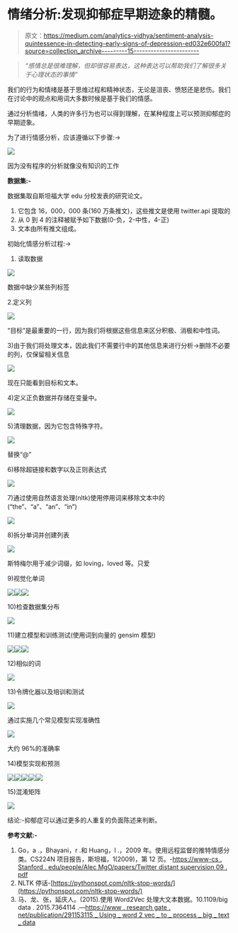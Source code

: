 # 情绪分析:发现抑郁症早期迹象的精髓。

> 原文：<https://medium.com/analytics-vidhya/sentiment-analysis-quintessence-in-detecting-early-signs-of-depression-ed032e600fa1?source=collection_archive---------15----------------------->

> *“感情总是很难理解，但却很容易表达，这种表达可以帮助我们了解很多关于心理状态的事情”*

我们的行为和情绪是基于思维过程和精神状态，无论是沮丧、愤怒还是悲伤。我们在讨论中的观点和用词大多数时候是基于我们的情感。

通过分析情绪，人类的许多行为也可以得到理解，在某种程度上可以预测抑郁症的早期迹象。

为了进行情感分析，应该遵循以下步骤:→

![](img/46bfa242cf189948771d057b65252a92.png)

因为没有程序的分析就像没有知识的工作

**数据集:-**

数据集取自斯坦福大学 edu 分校发表的研究论文。

1.  它包含 16，000，000 条(160 万条推文)，这些推文是使用 twitter.api 提取的
2.  从 0 到 4 的注释被赋予如下数据(0-负，2-中性，4-正)
3.  文本由所有推文组成。

初始化情感分析过程:→

1.  读取数据

![](img/25658ac78950afedda33151095acb737.png)

数据中缺少某些列标签

2.定义列

![](img/b6d6a92c8eb5c064e840ebc6e6f334ab.png)

“目标”是最重要的一行，因为我们将根据这些信息来区分积极、消极和中性词。

3)由于我们将处理文本，因此我们不需要行中的其他信息来进行分析→删除不必要的列，仅保留相关信息

![](img/40e7793f8a5bed1beeed5efc642c859a.png)

现在只能看到目标和文本。

4)定义正负数据并存储在变量中。

![](img/e8751116220d12358b8d8e274e61cb6f.png)

5)清理数据，因为它包含特殊字符。

![](img/32934530a60e98fe1532f7b6bba8e066.png)

替换“@”

6)移除超链接和数字以及正则表达式

![](img/82b8880d7eeed9f649f5eac9742b22b5.png)

7)通过使用自然语言处理(nltk)使用停用词来移除文本中的(“the”、“a”、“an”、“in”)

![](img/67e6fcd4bd6ca715de4b126a95aace72.png)

8)拆分单词并创建列表

![](img/4ac8ae724f670c61c4b23c6d9a198977.png)

斯特梅尔用于减少词缀，如 loving，loved 等。只爱

9)视觉化单词

![](img/af4ca70e3e31c1aa78db98e60b49db65.png)![](img/162196092768fe798ff8d3034cca8c9c.png)![](img/05484f82d22c22e81f81209e502ded71.png)

10)检查数据集分布

![](img/7292d74a80478c60a64f05c4b46c27f8.png)

11)建立模型和训练测试(使用词到向量的 gensim 模型)

![](img/af465bc543fa770184482bcd5b720528.png)![](img/edddad080db00671101dbe878a9c5b59.png)![](img/1f0382d44d150bd6b697a6cda7733fe1.png)

12)相似的词

![](img/d9e2b0697a19cad11f5f0630df6b0bca.png)

13)令牌化器以及培训和测试

![](img/8290bb167adb985028c9ac8007d8ccab.png)

通过实施几个常见模型实现准确性

![](img/7d71c309e259123bcba3db87c04d5717.png)

大约 96%的准确率

14)模型实现和预测

![](img/b233d9f38d9b518d9c7cea29188fcbc1.png)![](img/9acfa5f6b81d94afc592162e487c7b8e.png)![](img/b2ee9617b3f8b0abb2e2fbdb6ec537ea.png)![](img/32995108a8a922aa99b1c8a3b14858f8.png)![](img/13d5a67ddf8caa1c9154d94dbcb6aa87.png)

15)混淆矩阵

![](img/7054d14c3e395552a43487acee8c1761.png)

结论:-抑郁症可以通过更多的人重复的负面陈述来判断。

**参考文献:-**

1.  Go，a .，Bhayani，r .和 Huang，l .，2009 年。使用远程监督的推特情感分类。CS224N 项目报告，斯坦福，1(2009)，第 12 页。-[https://www-cs . Stanford . edu/people/Alec MgO/papers/Twitter distant supervision 09 . pdf](https://www-cs.stanford.edu/people/alecmgo/papers/TwitterDistantSupervision09.pdf)
2.  NLTK 停话-[https://pythonspot.com/nltk-stop-words/](https://pythonspot.com/nltk-stop-words/)
3.  马、龙、张，延庆人。(2015).使用 Word2Vec 处理大文本数据。10.1109/big data . 2015.7364114 .—[https://www . research gate . net/publication/291153115 _ Using _ word 2 vec _ to _ process _ big _ text _ data](https://www.researchgate.net/publication/291153115_Using_Word2Vec_to_process_big_text_data)